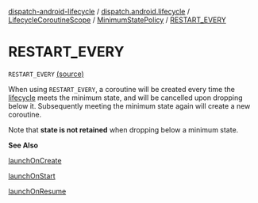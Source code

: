 [dispatch-android-lifecycle](../../../index.md) / [dispatch.android.lifecycle](../../index.md) / [LifecycleCoroutineScope](../index.md) / [MinimumStatePolicy](index.md) / [RESTART_EVERY](./-r-e-s-t-a-r-t_-e-v-e-r-y.md)

# RESTART_EVERY

`RESTART_EVERY` [(source)](https://github.com/RBusarow/Dispatch/tree/master/dispatch-android-lifecycle/src/main/java/dispatch/android/lifecycle/LifecycleCoroutineScope.kt#L154)

When using `RESTART_EVERY`, a coroutine will be created every time the [lifecycle](../lifecycle.md) meets the minimum state,
and will be cancelled upon dropping below it.
Subsequently meeting the minimum state again will create a new coroutine.

Note that **state is not retained** when dropping below a minimum state.

**See Also**

[launchOnCreate](../launch-on-create.md)

[launchOnStart](../launch-on-start.md)

[launchOnResume](../launch-on-resume.md)

